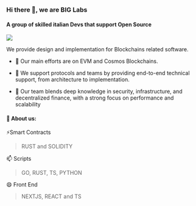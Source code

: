 ### Hi there 👋, we are BIG Labs
#### A group of skilled italian Devs that support Open Source

![](https://github.com/saadeghi/saadeghi/blob/master/dino.gif)

We provide design and implementation for Blockchains related software.
- 🔭 Our main efforts are on EVM and Cosmos Blockchains.

- 🌱 We support protocols and teams by providing end-to-end technical support, from architecture to implementation.

- 👯 Our team blends deep knowledge in security, infrastructure, and decentralized finance, with a strong focus on performance and scalability

#### 💬 About us:



⚡Smart Contracts
> RUST and SOLIDITY

📫 Scripts
> GO, RUST, TS, PYTHON

😄 Front End
> NEXTJS, REACT and TS





